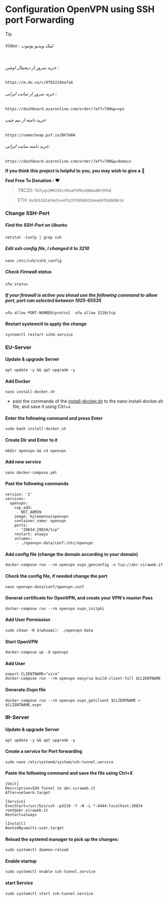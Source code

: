 # Configuration OpenVPN using SSH port Forwarding

> [!TIP]
> ###### Video : لینک ویدیو یوتیوب
```

```
###### خرید سرور از دیجیتال اوشن : 
```
https://m.do.co/c/0fb522deafa4
```
###### خرید سرور از سایت ایرانی : 
```
https://dashboard.azaronline.com/order/?aff=790&p=vps
```
###### خرید دامنه از نیم چیپ: 
```
https://namecheap.pxf.io/BX7m6W
```
###### خرید دامنه سایت ایرانی: 
```
https://dashboard.azaronline.com/order/?aff=790&p=domain
```
**If you think this project is helpful to you, you may wish to give a** 🌟

**Feel Free To Donation :** ❤️

>TRC20: ```TGTyqv2MH7dZztMvaP5PKuS9Bma8RY5Pk8```

>ETH: ```0x5b5202a54e5ce4fb25f0d886254eeb07bb088614```
### Change SSH-Port

##### Find the SSH-Port on Ubuntu
```
netstat -tunlp | grep ssh
```

##### Edit ssh config file, I changed it to 3210
```
nano /etc/ssh/sshd_config
``` 
##### Check Firewall status
```
ufw status
```
##### If your firewall is active you shoud use the following command to allow port, port can selected between 1025-65535
```
ufw allow PORT-NUMBER/protcol  ufw allow 3210/tcp
```
#### Restart systemctl to apply the change
```
systemctl restart sshd.service
```

### EU-Server
#### Update & upgrade Server
```
apt update -y && apt upgrade -y
```
#### Add Docker
```
nano install-docker.sh
```
* past the commands of the [install-docker.sh](https://github.com/pouramin/openvpntunnel/blob/main/install-docker.sh) to the nano install-docker.sh file, and save it using Ctrl+x

#### Enter the following command and press Enter
```
sudo bash install-docker.sh
```
#### Create Dir and Enter to it
```
mkdir openvpn && cd openvpn
```

#### Add new service
```
nano docker-compose.yml
```

#### Past the following commands
```
version: '2'
services:
  openvpn:
    cap_add:
     - NET_ADMIN
    image: kylemanna/openvpn
    container_name: openvpn
    ports:
     - "20834:20834/tcp"
    restart: always
    volumes:
     - ./openvpn-data/conf:/etc/openvpn
```

#### Add config file (change the domain according to your domain)
```
docker-compose run --rm openvpn ovpn_genconfig -u tcp://abr.viraweb.it
```

#### Check the config file, if needed change the port
```
nano openvpn-data/conf/openvpn.conf
```
#### Generat certificate for OpenVPN, and create your VPN's master Pass
```
docker-compose run --rm openvpn ovpn_initpki
```

#### Add User Permission
```
sudo chown -R $(whoami): ./openvpn-data
```

#### Start OpenVPN
```
docker-compose up -d openvpn
```
#### Add User
```
export CLIENTNAME="vira"
docker-compose run --rm openvpn easyrsa build-client-full $CLIENTNAME
```

#### Generate.Ovpn file
```
docker-compose run --rm openvpn ovpn_getclient $CLIENTNAME > $CLIENTNAME.ovpn
```

### IR-Server

#### Update & upgrade Server
```
apt update -y && apt upgrade -y
```

#### Create a service for Port forwarding
```
sudo nano /etc/systemd/system/ssh-tunnel.service
```
#### Paste the following command and save the file using Ctrl+X
```
[Unit]
Description=SSH Tunnel to abr.viraweb.it
After=network.target

[Service]
ExecStart=/usr/bin/ssh -p3210 -f -N -L *:4444:localhost:20834 root@abr.viraweb.it
Restart=always

[Install]
WantedBy=multi-user.target
```

#### Reload the systemd manager to pick up the changes:
```
sudo systemctl daemon-reload
```

#### Enable startup
```
sudo systemctl enable ssh-tunnel.service
```

#### start Service
```
sudo systemctl start ssh-tunnel.service
```

